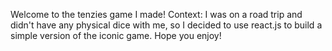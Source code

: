 Welcome to the tenzies game I made! Context: I was on a road trip and didn't have any physical dice with me, so I decided to use react.js to build a simple version of the iconic game. Hope you enjoy!
